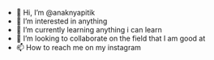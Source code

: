 - 👋 Hi, I’m @anaknyapitik
- 👀 I’m interested in anything
- 🌱 I’m currently learning anything i can learn
- 💞️ I’m looking to collaborate on the field that I am good at
- 📫 How to reach me on my instagram

<!---
anaknyapitik/anaknyapitik is a ✨ special ✨ repository because its `README.md` (this file) appears on your GitHub profile.
You can click the Preview link to take a look at your changes.
--->
